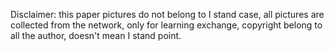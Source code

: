 Disclaimer: this paper pictures do not belong to I stand case, all pictures are collected from the network, only for learning exchange, copyright belong to all the author, doesn't mean I stand point. 
